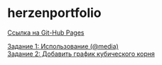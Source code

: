 # herzenportfolio
<a href=https://forsen14.github.io/herzenportfolio/ target="_blank">Ссылка на Git-Hub Pages</a> <br>

<a href=https://kodaktor.ru/g/_30092021one/4202d target="_blank">Задание 1: Использование (@media)</a> <br>
<a href=https://kodaktor.ru/g/__0ded6 target="_blank">Задание 2: Добавить график кубического корня</a>
